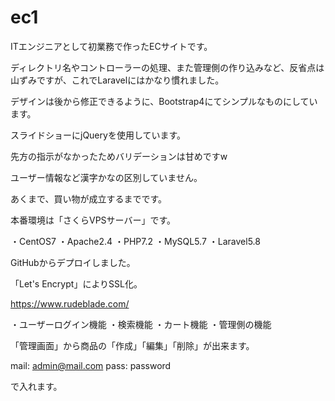 # ec1

ITエンジニアとして初業務で作ったECサイトです。

ディレクトリ名やコントローラーの処理、また管理側の作り込みなど、反省点は山ずみですが、これでLaravelにはかなり慣れました。

デザインは後から修正できるように、Bootstrap4にてシンプルなものにしています。

スライドショーにjQueryを使用しています。

先方の指示がなかったためバリデーションは甘めですw

ユーザー情報など漢字かなの区別していません。

あくまで、買い物が成立するまでです。

本番環境は「さくらVPSサーバー」です。

・CentOS7
・Apache2.4
・PHP7.2
・MySQL5.7
・Laravel5.8

GitHubからデプロイしました。

「Let's Encrypt」によりSSL化。

https://www.rudeblade.com/

・ユーザーログイン機能
・検索機能
・カート機能
・管理側の機能

「管理画面」から商品の「作成」「編集」「削除」が出来ます。

mail: admin@mail.com
pass: password

で入れます。
